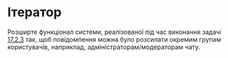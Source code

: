 # Ітератор

Розширте функціонал системи, реалізованої під час виконання задачі [17.2.3](../task_2_3/ReadMe.md) так, 
щоб повідомлення можна було розсилати окремим групам користувачів, наприклад, адміністраторам/модераторам чату.